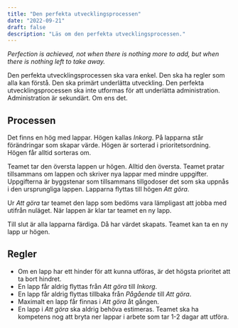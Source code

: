 ```yaml
---
title: "Den perfekta utvecklingsprocessen"
date: "2022-09-21"
draft: false
description: "Läs om den perfekta utvecklingsprocessen."
---
```


_Perfection is achieved, not when there is nothing more to add, but when there is nothing left to take away._

Den perfekta utvecklingsprocessen ska vara enkel.
Den ska ha regler som alla kan förstå.
Den ska primärt underlätta utveckling.
Den perfekta utvecklingsprocessen ska inte utformas för att underlätta administration.
Administration är sekundärt. Om ens det.

## Processen

Det finns en hög med lappar.
Högen kallas _Inkorg_.
På lapparna står förändringar som skapar värde.
Högen är sorterad i prioritetsordning.
Högen får alltid sorteras om.

Teamet tar den översta lappen ur högen.
Alltid den översta.
Teamet pratar tillsammans om lappen och skriver nya lappar med mindre uppgifter.
Uppgifterna är byggstenar som tillsammans tillgodoser det som ska uppnås i den ursprungliga lappen.
Lapparna flyttas till högen _Att göra_.

Ur _Att göra_ tar teamet den lapp som bedöms vara lämpligast att jobba med utifrån nuläget.
När lappen är klar tar teamet en ny lapp.

Till slut är alla lapparna färdiga. Då har värdet skapats. Teamet kan ta en ny lapp ur högen.

## Regler

- Om en lapp har ett hinder för att kunna utföras, är det högsta prioritet att ta bort hindret.
- En lapp får aldrig flyttas från _Att göra_ till _Inkorg_.
- En lapp får aldrig flyttas tillbaka från _Pågående_ till _Att göra_.
- Maximalt en lapp får finnas i _Att göra_ åt gången.
- En lapp i _Att göra_ ska aldrig behöva estimeras. Teamet ska ha kompetens nog att bryta ner lappar i arbete som tar 1-2 dagar att utföra.

